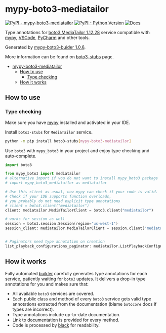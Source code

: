 # mypy-boto3-mediatailor

[![PyPI - mypy-boto3-mediatailor](https://img.shields.io/pypi/v/mypy-boto3-mediatailor.svg?color=blue)](https://pypi.org/project/mypy-boto3-mediatailor)
[![PyPI - Python Version](https://img.shields.io/pypi/pyversions/mypy-boto3-mediatailor.svg?color=blue)](https://pypi.org/project/mypy-boto3-mediatailor)
[![Docs](https://img.shields.io/readthedocs/mypy-boto3-builder.svg?color=blue)](https://mypy-boto3-builder.readthedocs.io/)

Type annotations for
[boto3.MediaTailor 1.12.28](https://boto3.amazonaws.com/v1/documentation/api/1.12.28/reference/services/mediatailor.html#MediaTailor) service
compatible with [mypy](https://github.com/python/mypy), [VSCode](https://code.visualstudio.com/),
[PyCharm](https://www.jetbrains.com/pycharm/) and other tools.

Generated by [mypy-boto3-buider 1.0.6](https://github.com/vemel/mypy_boto3_builder).

More information can be found on [boto3-stubs](https://pypi.org/project/boto3-stubs/) page.

- [mypy-boto3-mediatailor](#mypy-boto3-mediatailor)
  - [How to use](#how-to-use)
    - [Type checking](#type-checking)
  - [How it works](#how-it-works)

## How to use

### Type checking

Make sure you have [mypy](https://github.com/python/mypy) installed and activated in your IDE.

Install `boto3-stubs` for `MediaTailor` service.

```bash
python -m pip install boto3-stubs[mypy-boto3-mediatailor]
```

Use `boto3` with `mypy_boto3` in your project and enjoy type checking and auto-complete.

```python
import boto3

from mypy_boto3 import mediatailor
# alternative import if you do not want to install mypy_boto3 package
# import mypy_boto3_mediatailor as mediatailor

# Use this client as usual, now mypy can check if your code is valid.
# Check if your IDE supports function overloads,
# you probably do not need explicit type annotations
# client = boto3.client("mediatailor")
client: mediatailor.MediaTailorClient = boto3.client("mediatailor")

# works for session as well
session = boto3.session.Session(region="us-west-1")
session_client: mediatailor.MediaTailorClient = session.client("mediatailor")


# Paginators need type annotation on creation
list_playback_configurations_paginator: mediatailor.ListPlaybackConfigurationsPaginator = client.get_paginator("list_playback_configurations")
```

## How it works

Fully automated [builder](https://github.com/vemel/mypy_boto3_builder) carefully generates
type annotations for each service, patiently waiting for `boto3` updates. It delivers
a drop-in type annotations for you and makes sure that:

- All available `boto3` services are covered.
- Each public class and method of every `boto3` service gets valid type annotations
  extracted from the documentation (blame `botocore` docs if types are incorrect).
- Type annotations include up-to-date documentation.
- Link to documentation is provided for every method.
- Code is processed by [black](https://github.com/psf/black) for readability.
